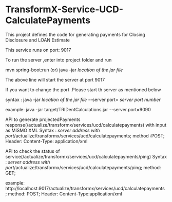 # TransformX-Service-UCD-CalculatePayments

This project defines the code for generating payments for Closing Disclosure and LOAN Estimate

This service runs on port: 9017

To run the server ,enter into project folder and run

mvn spring-boot:run (or) java -jar *location of the jar file*

The above line will start the server at port 9017

If you want to change the port .Please start th server as mentioned below 

syntax : java -jar *location of the jar file* --server.port= *server port number*
 
example: java -jar target/TRIDentCalculations.jar --server.port=9090

API to generate projectedPayments response(/actualize/transformx/services/ucd/calculatepayments) with input as MISMO XML 
Syntax : *server address with port*/actualize/transformx/services/ucd/calculatepayments; method :POST; 
Header: Content-Type: application/xml

API to check the status of service(/actualize/transformx/services/ucd/calculatepayments/ping)
Syntax : *server address with port*/actualize/transformx/services/ucd/calculatepayments/ping; method: GET;

example: http://localhost:9017/actualize/transformx/services/ucd/calculatepayments ; method: POST; Header: Content-Type:application/xml

